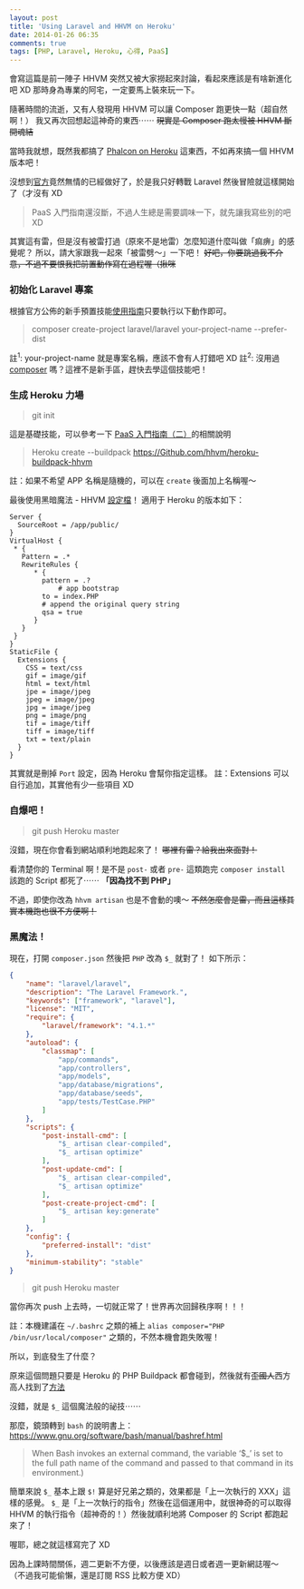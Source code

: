 ```yaml
---
layout: post
title: 'Using Laravel and HHVM on Heroku'
date: 2014-01-26 06:35
comments: true
tags: [PHP, Laravel, Heroku, 心得, PaaS]
---
```

會寫這篇是前一陣子 HHVM 突然又被大家撈起來討論，看起來應該是有啥新進化吧 XD
那時身為專業的阿宅，一定要馬上裝來玩一下。

隨著時間的流逝，又有人發現用 HHVM 可以讓 Composer 跑更快一點（超自然啊！）
我又再次回想起這神奇的東西⋯⋯
<del>現實是 Composer 跑太慢被 HHVM 斷開魂結</del>

當時我就想，既然我都搞了 [Phalcon on Heroku](https://Github.com/elct9620/Heroku-buildpacks-PHP-with-phalcon) 這東西，不如再來搞一個 HHVM 版本吧！

沒想到[官方](https://Github.com/hhvm/Heroku-buildpack-hhvm)竟然無情的已經做好了，於是我只好轉戰 Laravel 然後冒險就這樣開始了（才沒有 XD

> PaaS 入門指南還沒斷，不過人生總是需要調味一下，就先讓我寫些別的吧 XD

<!-- more -->

其實這有雷，但是沒有被雷打過（原來不是地雷）怎麼知道什麼叫做「痲痹」的感覺呢？
所以，請大家跟我一起來「被雷劈～」一下吧！
<del>好吧，你要跳過我不介意，不過不要恨我把前置動作寫在過程喔（揪咪</del>

### 初始化 Laravel 專案

根據官方公佈的新手預置技能[使用指南](https://laravel.com/docs/quick)只要執行以下動作即可。

> composer create-project laravel/laravel your-project-name --prefer-dist

註<sup>1</sup>: your-project-name 就是專案名稱，應該不會有人打錯吧 XD
註<sup>2</sup>: 沒用過 [composer](https://getcomposer.org/) 嗎？這裡不是新手區，趕快去學這個技能吧！

### 生成 Heroku 力場

> git init

這是基礎技能，可以參考一下 [PaaS 入門指南（二）](https://blog.frost.tw/posts/2014/01/21/getting-started-paas-2)的相關說明

> Heroku create --buildpack https://Github.com/hhvm/heroku-buildpack-hhvm

註：如果不希望 APP 名稱是隨機的，可以在 `create` 後面加上名稱喔～

最後使用黑暗魔法 - HHVM [設定檔](https://www.laravel-tricks.com/tricks/hhvm-config-for-laravel)！
適用于 Heroku 的版本如下：

```
Server {
  SourceRoot = /app/public/
}
VirtualHost {
 * {
   Pattern = .*
   RewriteRules {
      * {
        pattern = .?
   			# app bootstrap
        to = index.PHP
        # append the original query string
        qsa = true
      }
   }
 }
}
StaticFile {
  Extensions {
    CSS = text/css
    gif = image/gif
    html = text/html
    jpe = image/jpeg
    jpeg = image/jpeg
    jpg = image/jpeg
    png = image/png
    tif = image/tiff
    tiff = image/tiff
    txt = text/plain
  }
}
```

其實就是刪掉 `Port` 設定，因為 Heroku 會幫你指定這樣。
註：Extensions 可以自行追加，其實他有少一些項目 XD

### 自爆吧！

> git push Heroku master

沒錯，現在你會看到網站順利地跑起來了！
<del>哪裡有雷？給我出來面對！</del>

看清楚你的 Terminal 啊！是不是 `post-` 或者 `pre-` 這類跑完 `composer install` 該跑的 Script 都死了⋯⋯
**「因為找不到 PHP」**

不過，即使你改為 `hhvm artisan` 也是不會動的噢～
<del>不然怎麼會是雷，而且這樣其實本機跑也很不方便啊！</del>

### 黑魔法！

現在，打開 `composer.json` 然後把 `PHP` 改為 `$_` 就對了！
如下所示：

```json
{
	"name": "laravel/laravel",
	"description": "The Laravel Framework.",
	"keywords": ["framework", "laravel"],
	"license": "MIT",
	"require": {
		"laravel/framework": "4.1.*"
	},
	"autoload": {
		"classmap": [
			"app/commands",
			"app/controllers",
			"app/models",
			"app/database/migrations",
			"app/database/seeds",
			"app/tests/TestCase.PHP"
		]
	},
	"scripts": {
		"post-install-cmd": [
			"$_ artisan clear-compiled",
			"$_ artisan optimize"
		],
		"post-update-cmd": [
			"$_ artisan clear-compiled",
			"$_ artisan optimize"
		],
		"post-create-project-cmd": [
			"$_ artisan key:generate"
		]
	},
	"config": {
		"preferred-install": "dist"
	},
	"minimum-stability": "stable"
}
```

> git push Heroku master

當你再次 push 上去時，一切就正常了！世界再次回歸秩序啊！！！

註：本機建議在 `~/.bashrc` 之類的補上 `alias composer="PHP /bin/usr/local/composer"` 之類的，不然本機會跑失敗喔！

所以，到底發生了什麼？

原來這個問題只要是 Heroku 的 PHP Buildpack 都會碰到，然後就有<del>歪國人</del>西方高人找到了[方法](https://blog.enge.me/post/a-comprehensive-tutorial-for-deploying-laravel-4-on-Heroku)

沒錯，就是 `$_` 這個魔法般的祕技⋯⋯

那麼，鏡頭轉到 `bash` 的說明書上：
https://www.gnu.org/software/bash/manual/bashref.html

> When Bash invokes an external command, the variable ‘$_’ is set to the full path name of the command and passed to that command in its environment.)

簡單來說 `$_` 基本上跟 `$!` 算是好兄弟之類的，效果都是「上一次執行的 XXX」這樣的感覺。
`$_` 是「上一次執行的指令」然後在這個運用中，就很神奇的可以取得 HHVM 的執行指令（超神奇的！）然後就順利地將 Composer 的 Script 都跑起來了！

喔耶，總之就這樣寫完了 XD

因為上課時間關係，週二更新不方便，以後應該是週日或者週一更新網誌喔～
（不過我可能偷懶，還是訂閱 RSS 比較方便 XD）
